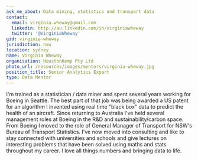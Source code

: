 ```yaml
---
ask_me_about: Data mining, statistics and transport data
contact:
  email: virginia.wheway@gmail.com
  linkedin: http://au.linkedin.com/in/virginiawheway
  twitter: '@VirginiaWheway'
gid: virginia-wheway
jurisdiction: nsw
location: sydney
name: Virginia Wheway
organisation: HoustonKemp Pty Ltd
photo_url: /resources/images/mentors/virginia-wheway.jpg
position_title: Senior Analytics Expert
type: Data Mentor
---
```


I'm trained as a statistician / data miner and spent several years working for Boeing in Seattle. The best part of that job was being awarded a US patent for an algorithm I invented using real time "black box" data to predict the health of an aircraft. Since returning to Australia I've held several management roles at Boeing in the R&D and sustainability/carbon space. From Boeing I moved to the role of General Manager of  Transport for NSW's Bureau of Transport Statistics. I've now moved into consulting and like to stay connected with universities and schools and give lectures on interesting problems that have been solved using maths and stats throughout my career. I love all things numbers and bringing data to life.